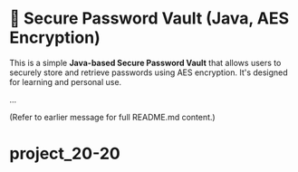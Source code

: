 # 🔐 Secure Password Vault (Java, AES Encryption)

This is a simple **Java-based Secure Password Vault** that allows users to securely store and retrieve passwords using AES encryption. It's designed for learning and personal use.

...

(Refer to earlier message for full README.md content.)
# project_20-20
